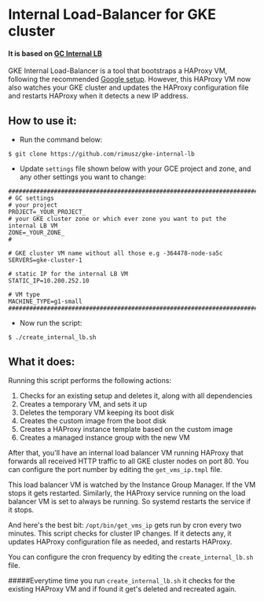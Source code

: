# Internal Load-Balancer for GKE cluster

#### It is based on [GC Internal LB](https://cloud.google.com/solutions/internal-load-balancing-haproxy)

GKE Internal Load-Balancer is a tool that bootstraps a HAProxy VM, following the recommended [Google setup](https://cloud.google.com/solutions/internal-load-balancing-haproxy). However, this HAProxy VM now also watches your GKE cluster and updates the HAProxy configuration file and restarts HAProxy when it detects a new IP address.

How to use it:
---

- Run the command below:

```
$ git clone https://github.com/rimusz/gke-internal-lb
```
- Update `settings` file shown below with your GCE project and zone, and any other settings you want to change:

```
##############################################################################
# GC settings
# your project
PROJECT=_YOUR_PROJECT_
# your GKE cluster zone or which ever zone you want to put the internal LB VM
ZONE=_YOUR_ZONE_
#

# GKE cluster VM name without all those e.g -364478-node-sa5c
SERVERS=gke-cluster-1

# static IP for the internal LB VM
STATIC_IP=10.200.252.10

# VM type
MACHINE_TYPE=g1-small
##############################################################################
```
- Now run the script:

```
$ ./create_internal_lb.sh
```

What it does:
---
Running this script performs the following actions:

1. Checks for an existing setup and deletes it, along with all dependencies
2. Creates a temporary VM, and sets it up
3. Deletes the temporary VM keeping its boot disk
4. Creates the custom image from the boot disk
5. Creates a HAProxy instance template based on the custom image
6. Creates a managed instance group with the new VM


After that, you'll have an internal load balancer VM running HAProxy that forwards all received HTTP traffic to all GKE cluster nodes on port 80. You can configure the port number by editing the `get_vms_ip.tmpl` file.

This load balancer VM is watched by the Instance Group Manager. If the VM stops it gets restarted. Similarly, the HAProxy service running on the load balancer VM is set to always be running. So systemd restarts the service if it stops.

And here's the best bit: `/opt/bin/get_vms_ip` gets run by cron every two minutes. This script checks for cluster IP changes. If it detects any, it updates HAProxy configuration file as needed, and restarts HAProxy.

You can configure the cron frequency by editing the `create_internal_lb.sh` file.

#####Everytime time you run `create_internal_lb.sh` it checks for the existing HAProxy VM and if found it get's deleted and recreated again.




